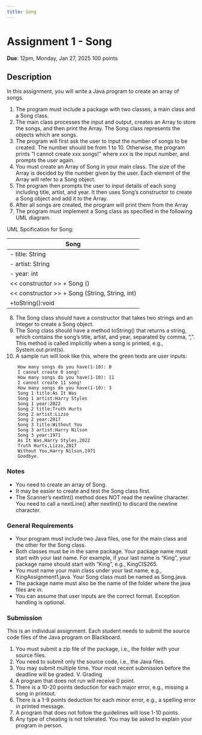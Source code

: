 ```yaml
---
title: Song
---
```


# Assignment 1 - Song

**Due**: 12pm, Monday, Jan 27, 2025
100 points

## Description
In this assignment, you will write a Java program to create an array of songs.

1. The program must include a package with two classes, a main class and a Song class.
2. The main class processes the input and output, creates an Array to store the songs, and then
print the Array. The Song class represents the objects which are songs.
3. The program will first ask the user to input the number of songs to be created. The number
should be from 1 to 10. Otherwise, the program prints “I cannot create xxx songs!” where
xxx is the input number, and prompts the user again.
4. You must create an Array of Song in your main class. The size of the Array is decided by the
number given by the user. Each element of the Array will refer to a Song object.
5. The program then prompts the user to input details of each song including title, artist, and
year. It then uses Song’s constructor to create a Song object and add it to the Array.
6. After all songs are created, the program will print them from the Array
7. The program must implement a Song class as specified in the following UML diagram.

UML Spcification for Song:

| Song |
|------|
| - title: String |
| - artist: String |
| - year: int |
| << constructor >> + Song () | 
| << constructor >> + Song (String, String, int) |
| +toString():void |

8. The Song class should have a constructor that takes two strings and an integer to create a
Song object.
9. The Song class should have a method toString() that returns a string, which contains the
song’s title, artist, and year, separated by comma, “,”. This method is called implicitly when
a song is printed, e.g., System.out.print(s).
10. A sample run will look like this, where the green texts are user inputs:

````
    How many songs do you have(1-10): 0
    I cannot create 0 song!
    How many songs do you have(1-10): 11
    I cannot create 11 song!
    How many songs do you have(1-10): 3
    Song 1 title:As It Was
    Song 1 artist:Harry Styles
    Song 1 year:2022
    Song 2 title:Truth Hurts
    Song 2 artist:Lizzo
    Song 2 year:2017
    Song 3 title:Without You
    Song 3 artist:Harry Nilson
    Song 3 year:1971
    As It Was,Harry Styles,2022
    Truth Hurts,Lizzo,2017
    Without You,Harry Nilson,1971
    Goodbye.
````

### Notes

- You need to create an array of Song.
- It may be easier to create and test the Song class first.
- The Scanner’s nextInt() method does NOT read the newline character. You need to call a
nextLine() after nextInt() to discard the newline character.

### General Requirements

- Your program must include two Java files, one for the main class and the other for the Song
class.
- Both classes must be in the same package. Your package name must start with your last
name. For example, if your last name is “King”, your package name should start with
“King”, e.g., KingCIS265.
- You must name your main class under your last name, e.g., KingAssignment1.java. Your
Song class must be named as Song.java.
- The package name must also be the name of the folder where the java files are in.
- You can assume that user inputs are the correct format. Exception handling is optional.

### Submission

This is an individual assignment. Each student needs to submit the source code files of the Java
program on Blackboard.

1. You must submit a zip file of the package, i.e., the folder with your source files.
2. You need to submit only the source code, i.e., the Java files.
3. You may submit multiple time. Your most recent submission before the deadline will be
graded.
V. Grading
1. A program that does not run will receive 0 point.
2. There is a 10-20 points deduction for each major error, e.g., missing a song in printout.
3. There is a 1-9 points deduction for each minor error, e.g., a spelling error in printed message.
4. A program that does not follow the guidelines will lose 1-10 points.
5. Any type of cheating is not tolerated. You may be asked to explain your program in person.